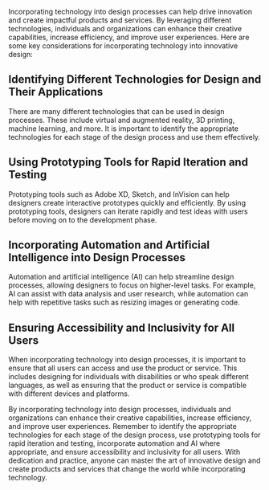 
Incorporating technology into design processes can help drive innovation and create impactful products and services. By leveraging different technologies, individuals and organizations can enhance their creative capabilities, increase efficiency, and improve user experiences. Here are some key considerations for incorporating technology into innovative design:

Identifying Different Technologies for Design and Their Applications
--------------------------------------------------------------------

There are many different technologies that can be used in design processes. These include virtual and augmented reality, 3D printing, machine learning, and more. It is important to identify the appropriate technologies for each stage of the design process and use them effectively.

Using Prototyping Tools for Rapid Iteration and Testing
-------------------------------------------------------

Prototyping tools such as Adobe XD, Sketch, and InVision can help designers create interactive prototypes quickly and efficiently. By using prototyping tools, designers can iterate rapidly and test ideas with users before moving on to the development phase.

Incorporating Automation and Artificial Intelligence into Design Processes
--------------------------------------------------------------------------

Automation and artificial intelligence (AI) can help streamline design processes, allowing designers to focus on higher-level tasks. For example, AI can assist with data analysis and user research, while automation can help with repetitive tasks such as resizing images or generating code.

Ensuring Accessibility and Inclusivity for All Users
----------------------------------------------------

When incorporating technology into design processes, it is important to ensure that all users can access and use the product or service. This includes designing for individuals with disabilities or who speak different languages, as well as ensuring that the product or service is compatible with different devices and platforms.

By incorporating technology into design processes, individuals and organizations can enhance their creative capabilities, increase efficiency, and improve user experiences. Remember to identify the appropriate technologies for each stage of the design process, use prototyping tools for rapid iteration and testing, incorporate automation and AI where appropriate, and ensure accessibility and inclusivity for all users. With dedication and practice, anyone can master the art of innovative design and create products and services that change the world while incorporating technology.
